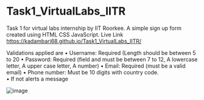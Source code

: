 # Task1_VirtualLabs_IITR
Task 1 for virtual labs internship by IIT Roorkee. A simple sign up form created using HTML CSS JavaScript.
Live Link https://kadambari68.github.io/Task1_VirtualLabs_IITR/

Validations applied are 
•	Username: Required (Length should be between 5 to 20
•	Password: Required (field and must be between 7 to 12, A lowercase letter, A upper case letter, A number)
•	Email: Required (must be a valid email)
•	Phone number: Must be 10 digits with country code.  
•	If not alerts a message


![image](https://github.com/kadambari68/Task1_VirtualLabs_IITR/assets/112871361/606998c9-3b21-4094-a15d-b376629775fa)
